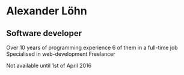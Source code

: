 # Alexander Löhn
## Software developer
Over 10 years of programming experience
6 of them in a full-time job
Specialised in web-development
Freelancer


Not available until 1st of April 2016
